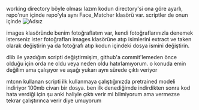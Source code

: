 working directory böyle olması lazım kodun directory'si ona göre ayarlı, repo'nun içinde repo'yla aynı Face_Matcher klasörü var. scriptler de onun içinde
![Adsız](https://github.com/volkannnv/Face_Matcher/assets/127948297/2d93bc1c-68af-4025-9ab2-01680e334564)


images klasöründe benim fotoğraflatım var, kendi fotoğraflarınızla denemek isterseniz ister fotoğrafları images klasörüne atıp isimlerini extract ve taken olarak değiştirin ya da fotoğrafı atıp kodun içindeki dosya ismini değiştirin.

dlib ile yazdığım scripti değiştirmişim, github'a commit'lemeden önce olduğu için orda ne oldu veya neden oldu hatırlamıyorum. o konuda emin değilim ama çalışıyor ve aşağı yukarı aynı sürede çıktı veriyor

mtcnn kullanan scripti ilk kullanmaya çalıştığınızda pretrained modeli indiriyor 100mb civarı bir dosya. ben ilk denediğimde indirdikten sonra kod hata verdiği için şu anki haliyle çıktı verir mi bilmiyorum ama vermezse tekrar çalıştırınca verir diye umuyorum
